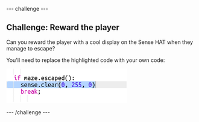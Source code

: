 \--- challenge \---

## Challenge: Reward the player

Can you reward the player with a cool display on the Sense HAT when they manage to escape?

You'll need to replace the highlighted code with your own code:

![skärmdump](images/compass-reward.png)

\--- /challenge \---